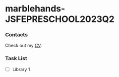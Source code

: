 # marblehands-JSFEPRESCHOOL2023Q2

### Contacts
Check out my [CV](https://marblehands.github.io/rsschool-cv/).

### Task List

- [ ] Library 1